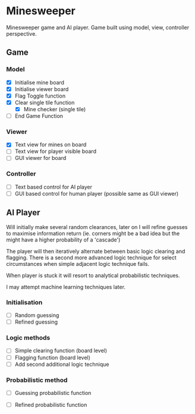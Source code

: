 # Minesweeper
Minesweeper game and AI player. Game built using model, view, controller perspective. 

## Game

### Model
- [X] Initialise mine board
- [X] Initialise viewer board
- [X] Flag Toggle function
- [X] Clear single tile function
  - [X] Mine checker (single tile)
- [ ] End Game Function

### Viewer 
- [X] Text view for mines on board
- [ ] Text view for player visible board 
- [ ] GUI viewer for board

### Controller
- [ ] Text based control for AI player
- [ ] GUI based control for human player (possible same as GUI viewer)

## AI Player
Will initially make several random clearances, later on I will refine guesses to maximise information return (ie. corners might be a bad idea but the might have a higher probability of a 'cascade')

The player will then iteratively alternate between basic logic clearing and flagging.
There is a second more advanced logic technique for select circumstances when simple adjacent logic technique fails. 

When player is stuck it will resort to analytical probabilistic techniques.

I may attempt machine learning techniques later.

### Initialisation
- [ ] Random guessing
- [ ] Refined guessing

### Logic methods
- [ ] Simple clearing function (board level)
- [ ] Flagging function (board level)
- [ ] Add second additional logic technique

### Probabilistic method
- [ ] Guessing probabilistic function
- [ ] Refined probabilistic function


